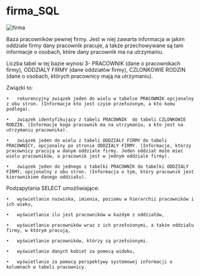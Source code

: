 # firma_SQL

![firma](https://user-images.githubusercontent.com/100967381/167212259-7b40a82e-8fde-46f0-88c4-0f65ff75365f.png)


Baza pracowników pewnej firmy. Jest w niej zawarta informacja w jakim oddziale firmy dany pracownik pracuje, a także przechowywane są tam informacje o osobach, które dany pracownik ma na utrzymaniu.

Liczba tabel w tej bazie wynosi 3- PRACOWNIK (dane o pracownikach firmy), ODDZIALY FIRMY (dane oddziałów firmy), CZLONKOWIE RODZIN (dane o osobach, których pracownicy mają na utrzymaniu).

Związki to:

    •	rekurencyjny związek jeden do wielu w tabelce PRACOWNIK opcjonalny z obu stron. (Informacje kto jest czyim przełożonym, a kto komu podlega).
  
    •	związek identyfikujący z tabeli PRACOWNIK  do tabeli CZLONKOWIE RODZIN. (Informacje kogo pracownik ma na utrzymaniu, a kto jest na utrzymaniu pracownika).
  
    •	związek jeden do wielu z tabeli ODDZIALY FIRMY do tabeli PRACOWNICY, opcjonalny po stronie ODDZIALY FIRMY. (Informacje, którzy pracownicy pracują w danym oddziale firmy. Jeden oddział może mieć wielu pracowników, a pracownik jest w jednym oddziale firmy).
  
    •	związek jeden do jednego z tabelki PRACOWNIK do tabelki ODDZIALY FIRMY, opcjonalny z obu stron. (Informacja o tym, który pracownik jest kierownikiem danego oddziału).
  
  
Podzapytania SELECT umożliwiające:

    •	wyświetlanie nazwiska, imienia, poziomu w hierarchii pracowników i ich wieku,
  
    •	wyświetlanie ilu jest pracowników w każdym z oddziałów,
  
    •	wyświetlanie pracowników wraz z ich przełożonymi, a także oddziału firmy, w którym pracują,
  
    •	wyświetlanie pracowników, którzy są przełożonymi.
    
    •	wyświetlanie danych kobiet za pomocą widoku,
    
    •	wyświetlanie za pomocą perspektywy systemowej informacji o kolumnach w tabeli pracownicy.
    

  
